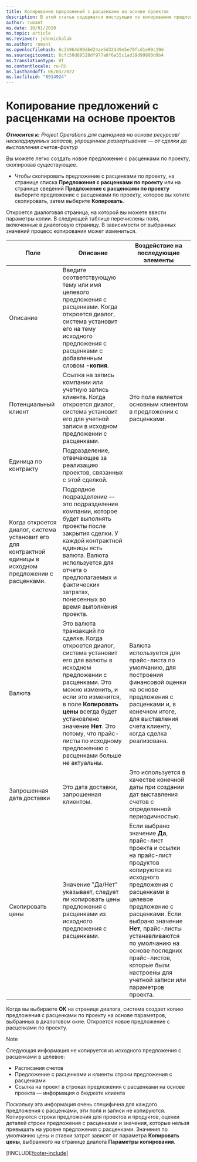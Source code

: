 ```yaml
---
title: Копирование предложений с расценками на основе проектов
description: В этой статье содержатся инструкции по копированию предложений с расценками на основе проекта в Project Operations.
author: rumant
ms.date: 10/01/2020
ms.topic: article
ms.reviewer: johnmichalak
ms.author: rumant
ms.openlocfilehash: 6c3b964d89d6d24ae5d32dd9e5e79fcd1e90c19d
ms.sourcegitcommit: 6cfc50d89528df977a8f6a55c1ad39d99800d9b4
ms.translationtype: HT
ms.contentlocale: ru-RU
ms.lasthandoff: 06/03/2022
ms.locfileid: "8914924"
---
```

# <a name="copy-project-based-quotes"></a>Копирование предложений с расценками на основе проектов

_**Относится к:** Project Operations для сценариев на основе ресурсов/нескладируемых запасов, упрощенное развертывание — от сделки до выставления счетов-фактур_

Вы можете легко создать новое предложение с расценками по проекту, скопировав существующее. 

- Чтобы скопировать предложение с расценками по проекту, на странице списка **Предложения с расценками по проекту** или на странице сведений **Предложение с расценками по проекту** выберите предложение с расценками по проекту, которое вы хотите скопировать, затем выберите **Копировать**.

Откроется диалоговая страница, на которой вы можете ввести параметры копии. В следующей таблице перечислены поля, включенные в диалоговую страницу. В зависимости от выбранных значений процесс копирования может измениться.

| **Поле** | **Описание** | **Воздействие на последующие элементы** |
| --- | --- | --- |
| Описание | Введите соответствующую тему или имя целевого предложения с расценками. Когда откроется диалог, система установит его на тему исходного предложения с расценками с добавленным словом **-копия**. | |
| Потенциальный клиент | Ссылка на запись компании или учетную запись клиента. Когда откроется диалог, система установит его для учетной записи в исходном предложении с расценками. | Это поле является основным клиентом в предложении с расценками. |
| Единица по контракту | Подразделение, отвечающее за реализацию проектов, связанных с этой сделкой.
Когда откроется диалог, система установит его для контрактной единицы в исходном предложении с расценками. | Подрядное подразделение — это подразделение компании, которое будет выполнять проекты после закрытия сделки. У каждой контрактной единицы есть валюта. Валюта используется для отчета о предполагаемых и фактических затратах, понесенных во время выполнения проекта. |
| Валюта | Это валюта транзакций по сделке. Когда откроется диалог, система установит его для валюты в исходном предложении с расценками. Это можно изменить, и если это изменится, в поле **Копировать цены** всегда будет установлено значение **Нет**. Это потому, что прайс-листы по исходному предложению с расценками больше не актуальны. | Валюта используется для прайс-листа по умолчанию, для построения финансовой оценки на основе предложения с расценками и, в конечном итоге, для выставления счета клиенту, когда сделка реализована. |
| Запрошенная дата доставки | Это дата доставки, запрошенная клиентом. | Это используется в качестве конечной даты при создании дат выставления счетов с определенной периодичностью. |
| Скопировать цены | Значение "Да/Нет" указывает, следует ли копировать цены предложения с расценками из исходного предложения с расценками. | Если выбрано значение **Да**, прайс-лист проекта и ссылки на прайс-лист продуктов копируются из исходного предложения с расценками в целевое предложение с расценками. Если выбрано значение **Нет**, прайс-листы устанавливаются по умолчанию на основе последних прайс-листов, которые были настроены для учетной записи или параметров проекта. |

Когда вы выбираете **ОК** на странице диалога, система создает копию предложения с расценками по проекту на основе параметров, выбранных в диалоговом окне. Откроется новое предложение с расценками по проекту. 

> [!NOTE]
> Следующая информация не копируется из исходного предложения с расценками в целевое:
>
> - Расписания счетов
> - Предложение с расценками и клиенты строки предложения с расценками
> - Ссылка на проект в строках предложения с расценками на основе проекта — информация о бюджете клиента
>
>Поскольку эта информация очень специфична для каждого предложения с расценками, эти поля и записи не копируются. Копируются строки предложения для проектов и продуктов, оценки деталей строки предложения с расценками и значения, которые нельзя превышать на уровне предложения с расценками. Значения по умолчанию цены и ставки затрат зависят от параметра **Копировать цены**, выбранного на странице диалога **Параметры копирования**.


[!INCLUDE[footer-include](../includes/footer-banner.md)]